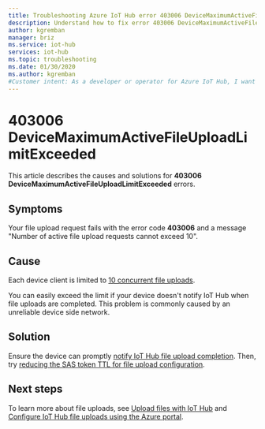 ```yaml
---
title: Troubleshooting Azure IoT Hub error 403006 DeviceMaximumActiveFileUploadLimitExceeded
description: Understand how to fix error 403006 DeviceMaximumActiveFileUploadLimitExceeded 
author: kgremban
manager: briz
ms.service: iot-hub
services: iot-hub
ms.topic: troubleshooting
ms.date: 01/30/2020
ms.author: kgremban
#Customer intent: As a developer or operator for Azure IoT Hub, I want to resolve 403006 DeviceMaximumActiveFileUploadLimitExceeded errors.
---
```


# 403006 DeviceMaximumActiveFileUploadLimitExceeded

This article describes the causes and solutions for **403006 DeviceMaximumActiveFileUploadLimitExceeded** errors.

## Symptoms

Your file upload request fails with the error code **403006** and a message "Number of active file upload requests cannot exceed 10".

## Cause

Each device client is limited to [10 concurrent file uploads](./iot-hub-devguide-quotas-throttling.md#other-limits). 

You can easily exceed the limit if your device doesn't notify IoT Hub when file uploads are completed. This problem is commonly caused by an unreliable device side network.

## Solution

Ensure the device can promptly [notify IoT Hub file upload completion](./iot-hub-devguide-file-upload.md#device-notify-iot-hub-of-a-completed-file-upload). Then, try [reducing the SAS token TTL for file upload configuration](iot-hub-configure-file-upload.md).

## Next steps

To learn more about file uploads, see [Upload files with IoT Hub](./iot-hub-devguide-file-upload.md) and [Configure IoT Hub file uploads using the Azure portal](./iot-hub-configure-file-upload.md).